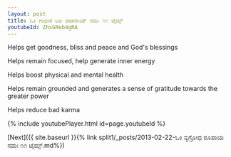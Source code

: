 ```yaml
---
layout: post
title: ಓಂ ಗಂಭೀರ ಬಲ ವಾಹನಾಯ್ ನಮಃ ೧೧ ಟೈಮ್ಸ್
youtubeId: ZhsGReb4gRA
---
```

 
 
Helps get goodness, bliss and peace and God's blessings
 
Helps remain focused, help generate inner energy 
 
Helps boost physical and mental health 
 
Helps remain grounded and generates a sense of gratitude towards the greater power 
 
Helps reduce bad karma
 
 
 
 


{% include youtubePlayer.html id=page.youtubeId %}
 
[Next]({{ site.baseurl }}{% link  split1/_posts/2013-02-22-ಓಂ ನ್ಯಗ್ರೋಧ ರೂಪಾಯ ನಮಃ ೧೧ ಟೈಮ್ಸ್.md%})
 
